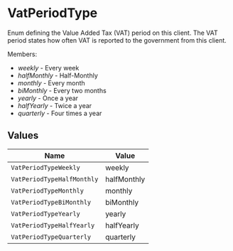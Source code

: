# VatPeriodType

Enum defining the Value Added Tax (VAT) period on this client. The VAT period states how often VAT is reported to the government from this client.<p>Members:</p><ul><li><i>weekly</i> - Every week</li><li><i>halfMonthly</i> - Half-Monthly</li><li><i>monthly</i> - Every month</li><li><i>biMonthly</i> - Every two months</li><li><i>yearly</i> - Once a year</li><li><i>halfYearly</i> - Twice a year</li><li><i>quarterly</i> - Four times a year</li></ul>


## Values

| Name                       | Value                      |
| -------------------------- | -------------------------- |
| `VatPeriodTypeWeekly`      | weekly                     |
| `VatPeriodTypeHalfMonthly` | halfMonthly                |
| `VatPeriodTypeMonthly`     | monthly                    |
| `VatPeriodTypeBiMonthly`   | biMonthly                  |
| `VatPeriodTypeYearly`      | yearly                     |
| `VatPeriodTypeHalfYearly`  | halfYearly                 |
| `VatPeriodTypeQuarterly`   | quarterly                  |